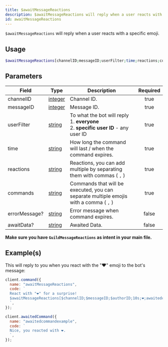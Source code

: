 ```yaml
---
title: $awaitMessageReactions
description: $awaitMessageReactions will reply when a user reacts with a specific emoji.
id: awaitMessageReactions
---
```


`$awaitMessageReactions` will reply when a user reacts with a specific emoji.

## Usage

```php
$awaitMessageReactions[channelID;messageID;userFilter;time;reactions;commands;errorMessage?;awaitData?]
```

## Parameters

| Field         | Type                                                                                                | Description                                                                                    | Required |
| ------------- | --------------------------------------------------------------------------------------------------- | ---------------------------------------------------------------------------------------------- | :------: |
| channelID     | [integer](https://developer.mozilla.org/en-US/docs/Web/JavaScript/Reference/Global_Objects/Integer) | Channel ID.                                                                                    |   true   |
| messageID     | [integer](https://developer.mozilla.org/en-US/docs/Web/JavaScript/Reference/Global_Objects/Integer) | Message ID.                                                                                    |   true   |
| userFilter    | [string](https://developer.mozilla.org/en-US/docs/Web/JavaScript/Reference/Global_Objects/String)   | To what the bot will reply <br /> 1. **everyone** <br /> 2. **specific user ID** - any user ID |   true   |
| time          | [string](https://developer.mozilla.org/en-US/docs/Web/JavaScript/Reference/Global_Objects/String)   | How long the command will last / when the command expires.                                     |   true   |
| reactions     | [string](https://developer.mozilla.org/en-US/docs/Web/JavaScript/Reference/Global_Objects/String)   | Reactions, you can add multiple by separating them with commas ( `,` )                         |   true   |
| commands      | [string](https://developer.mozilla.org/en-US/docs/Web/JavaScript/Reference/Global_Objects/String)   | Commands that will be executed, you can separate multiple emojis with a comma ( `,` )          |   true   |
| errorMessage? | [string](https://developer.mozilla.org/en-US/docs/Web/JavaScript/Reference/Global_Objects/String)   | Error message when command expires.                                                            |  false   |
| awaitData?    | [string](https://developer.mozilla.org/en-US/docs/Web/JavaScript/Reference/Global_Objects/String)   | Awaited Data.                                                                                  |  false   |

**Make sure you have `GuildMessageReactions` as intent in your main file.**

## Example(s)

This will reply to you when you react with the "❤️" emoji to the bot's message:

```js
client.command({
  name: "awaitMessageReactions",
  code: `
  React with "❤️" for a surprise! 
  $awaitMessageReactions[$channelID;$messageID;$authorID;10s;❤️;awaitedcommandexample;Whoops! You didn't react in time..]
  `,
});

client.awaitedCommand({
  name: "awaitedcommandexample",
  code: `
  Nice, you reacted with ❤️.
  `,
});
```
